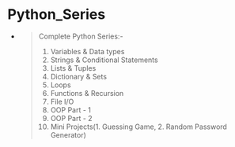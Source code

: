﻿# Python_Series

- > Complete Python Series:-
  > 1. Variables & Data types
  > 2. Strings & Conditional Statements
  > 3. Lists & Tuples
  > 4. Dictionary & Sets
  > 5. Loops
  > 6. Functions & Recursion
  > 7. File I/O
  > 8. OOP Part - 1
  > 9. OOP Part - 2
  > 10. Mini Projects(1. Guessing Game, 2. Random Password Generator)

